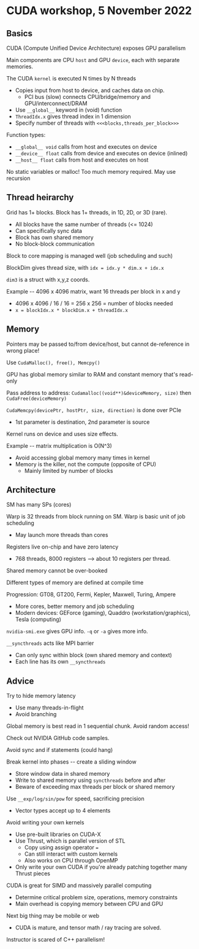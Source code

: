 # CUDA workshop, 5 November 2022

## Basics

CUDA (Compute Unified Device Architecture) exposes GPU parallelism

Main components are CPU `host` and GPU `device`, each with separate memories.

The CUDA `kernel` is executed N times by N threads
  * Copies input from host to device, and caches data on chip.
    * PCI bus (slow) connects CPU/bridge/memory and GPU/interconnect/DRAM
  * Use `__global__` keyword in (void) function
  * `ThreadIdx.x` gives thread index in 1 dimension
  * Specify number of threads with `<<<blocks,threads_per_block>>>`

Function types:
  * `__global__ void` calls from host and executes on device
  * `__device__ float` calls from device and executes on device (inlined)
  * `__host__ float` calls from host and executes on host

No static variables or malloc! Too much memory required. May use recursion

## Thread heirarchy

Grid has 1+ blocks. Block has 1+ threads, in 1D, 2D, or 3D (rare).
  * All blocks have the same number of threads (<= 1024)
  * Can specifically sync data
  * Block has own shared memory
  * No block-block communication

Block to core mapping is managed well (job scheduling and such)

BlockDim gives thread size, with `idx = idx.y * dim.x + idx.x`

`dim3` is a struct with x,y,z coords.

Example -- 4096 x 4096 matrix, want 16 threads per block in x and y
  * 4096 x 4096 / 16 / 16 = 256 x 256 = number of blocks needed
  * `x = blockIdx.x * blockDim.x + threadIdx.x`

## Memory

Pointers may be passed to/from device/host, but cannot de-reference in 
wrong place!

Use `CudaMalloc(), free(), Memcpy()`

GPU has global memory similar to RAM and constant memory that's read-only

Pass address to address: `Cudamalloc((void**)&deviceMemory, size)` then 
`CudaFree(deviceMemory)`

`CudaMemcpy(devicePtr, hostPtr, size, direction)` is done over PCIe
  * 1st parameter is destination, 2nd parameter is source

Kernel runs on device and uses size effects.

Example -- matrix multiplication is O(N^3)
  * Avoid accessing global memory many times in kernel
  * Memory is the killer, not the compute (opposite of CPU)
    * Mainly limited by number of blocks

## Architecture

SM has many SPs (cores)

Warp is 32 threads from block running on SM. Warp is basic unit of 
job scheduling
  * May launch more threads than cores

Registers live on-chip and have zero latency
  * 768 threads, 8000 registers --> about 10 registers per thread.

Shared memory cannot be over-booked

Different types of memory are defined at compile time

Progression: GT08, GT200, Fermi, Kepler, Maxwell, Turing, Ampere
  * More cores, better memory and job scheduling
  * Modern devices: GEForce (gaming), Quaddro (workstation/graphics), 
  Tesla (computing)

`nvidia-smi.exe` gives GPU info. `-q` or `-a` gives more info.

`__syncthreads` acts like MPI barrier
  * Can only sync within block (own shared memory and context)
  * Each line has its own `__syncthreads`

## Advice

Try to hide memory latency
  * Use many threads-in-flight
  * Avoid branching

Global memory is best read in 1 sequential chunk. Avoid random access!

Check out NVIDIA GitHub code samples.

Avoid sync and if statements (could hang)

Break kernel into phases -- create a sliding window
  * Store window data in shared memory
  * Write to shared memory using `syncthreads` before and after
  * Beware of exceeding max threads per block or shared memory

Use `__exp/log/sin/pow` for speed, sacrificing precision
  * Vector types accept up to 4 elements

Avoid writing your own kernels
  * Use pre-built libraries on CUDA-X
  * Use Thrust, which is parallel version of STL
    * Copy using assign operator `=`
	* Can still interact with custom kernels
	* Also works on CPU through OpenMP
  * Only write your own CUDA if you're already patching together many 
  Thrust pieces

CUDA is great for SIMD and massively parallel computing
  * Determine critical problem size, operations, memory constraints
  * Main overhead is copying memory between CPU and GPU

Next big thing may be mobile or web
  * CUDA is mature, and tensor math / ray tracing are solved.

Instructor is scared of C++ parallelism!
